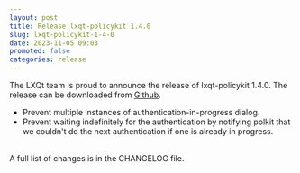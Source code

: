 ```yaml
---
layout: post
title: Release lxqt-policykit 1.4.0
slug: lxqt-policykit-1-4-0
date: 2023-11-05 09:03
promoted: false
categories: release
---
```


The LXQt team is proud to announce the release of lxqt-policykit 1.4.0.
The release can be downloaded from [Github](https://github.com/lxqt/lxqt-policykit/releases).

 * Prevent multiple instances of authentication-in-progress dialog.
 * Prevent waiting indefinitely for the authentication by notifying polkit that we couldn't do the next authentication if one is already in progress.

<br/>
A full list of changes is in the CHANGELOG file.
<br/>
